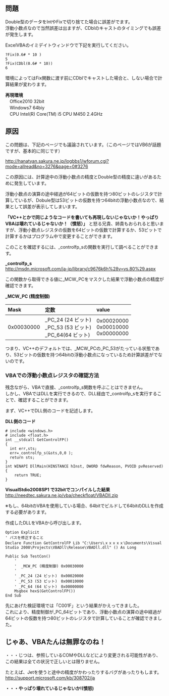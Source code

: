 ## 問題  
Double型のデータをIntやFixで切り捨てた場合に誤差がでます。  
浮動小数点なので当然誤差は出ますが、CDblのキャストのタイミングでも誤差が発生します。  
  
ExcelVBAのイミデイトウィンドウで下記を実行してください。  
  
```vbnet
?Fix(0.6# * 10 )
5
?Fix(CDbl(0.6# * 10))
6
```  
  
  
環境によってはFix関数に渡す前にCDblでキャストした場合と、しない場合で計算結果が変わります。  
  
 **再現環境**   
　Office2010 32bit  
　Windows7 64biy  
　CPU Intel(R) Core(TM) i5 CPU M450 2.4GHz  
  
  
  
## 原因  
この問題は、下記のページでも議論されています。（このページではVB6が話題ですが、基本的に同じです）  
  
http://hanatyan.sakura.ne.jp/logbbs1/wforum.cgi?mode=allread&no=3276&page=0#3276  
  
この原因には、計算途中の浮動小数点の精度とDouble型の精度に違いがあるために発生しています。  
  
浮動小数点の演算の途中経過が64ビットの仮数を持つ80ビットのレジスタで計算しているが、Dobule型は53ビットの仮数を持つ64bitの浮動小数点なので、結果として誤差が表示してしまいます。  
  
 **「VC++とかで同じようなコードを書いても再現しないじゃないか！やっぱりVBAは壊れているじゃないか！（憤怒）」** と怒る兄貴、姉貴もおられると思いますが、浮動小数点レジスタの仮数を64ビットの仮数で計算するか、53ビットで計算するかはプログラム中で変更することができます。  
  
  
このことを確認するには、_controlfp_sの関数を実行して調べることができます。  
  
 **\_controlfp_s**   
http://msdn.microsoft.com/ja-jp/library/c9676k6h%28v=vs.80%29.aspx  
  
この関数から取得できる値に\_MCW_PCをマスクした結果で浮動小数点の精度が確認できます。  
  
 **\_MCW_PC (精度制御)**   
	  
|Mask|定数|value|  
|:---|:---|:----|  
|0x00030000|\_PC_24 (24 ビット)<BR>\_PC_53 (53 ビット)<BR>\_PC_64(64 ビット)|0x00020000<BR>0x00010000<BR>0x00000000|  
  
つまり、VC++のデフォルトでは、_MCW_PCの_PC_53がたっている状態であり、53ビットの仮数を持つ64bitの浮動小数点になっているため計算誤差がでないのです。  
  
### VBAでの浮動小数点レジスタの確認方法  
残念ながら、VBAで直接、\_controlfp_s関数を呼ぶことはできません。  
しかし、VBAではDLLを実行できるので、DLL経由で_controlfp_sを実行することで、確認することができます。  
  
まず、VC++でDLL側のコードを記述します。  
  
**DLL側のコード**  
```cpp:DLL側のコード
# include <windows.h>
# include <float.h>
int __stdcall GetControlFP() 
{ 
  int err,sts;
  err=_controlfp_s(&sts,0,0 );
  return sts;
} 
int WINAPI DllMain(HINSTANCE hInst, DWORD fdwReason, PVOID pvReserved) 
{ 
    return TRUE; 
} 
```  
  
  
 **VisualStdio2008SP1 で32bitでコンパイルした結果**   
http://needtec.sakura.ne.jp/vba/checkfloat/VBADll.zip  
  
※もし、64bitのVBAを使用している場合、64bitでビルドして64bitのDLLを作成する必要があります。  
  
  
作成したDLLをVBAから呼び出します。  
  
```vbnet
Option Explicit
' パスを修正すること
Declare Function GetControlFP Lib "C:\Users\ｘｘｘｘｘ\Documents\Visual Studio 2008\Projects\VBADll\Release\VBADll.dll" () As Long

Public Sub TestCon()
    '
    '  _MCW_PC (精度制御) 0x00030000
    '
    ' _PC_24 (24 ビット)　0x00020000
    ' _PC_53 (53 ビット)　0x00010000
    ' _PC_64 (64 ビット)　0x00000000
    Msgbox hex$(GetControlFP())
End Sub
```  
  
先にあげた検証環境では「C001F」という結果がかえってきました。  
これにより、精度制御が\_PC_64ビットであり、浮動小数点の演算の途中経過が64ビットの仮数を持つ80ビットのレジスタで計算していることが確認できました。  
  
## じゃあ、VBAたんは無罪なのね！  
・・・じつは、参照しているCOMやDLLなどにより変更される可能性があり、この結果は全ての状況で正しいとは限りません。  
  
たとえば、Jetを使うと途中の精度がかわったりするバグがあったりもします。  
http://support.microsoft.com/kb/308702/ja  
  
 **・・・やっぱり壊れているじゃないか!(憤怒)**   
